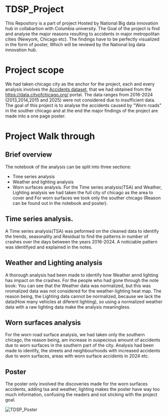# TDSP_Project

This Repository is a part of project Hosted by National Big data innovation hub in collabartion with Columbia university. The Goal of the project is find and analyse the major reasons resulting to accidents in major metropolitan cities (Newyork, Chicago etc). The findings have to be perfectly visualized in the form of poster, Which will be reviewd by the National big data innovation hub.

# Project scope

We had taken chicago city as the anchor for the project, each and every analysis involves the [Accidents dataset](https://drive.google.com/file/d/1CVEgeY5URCClgMMtbOYNSj4na9LNVZHL/view?usp=sharing), that we had obtained from the https://data.cityofchicago.org/ portal. The data ranges from 2016-2024 (2013,2014,2015 and 2025) were not considered due to insufficient data. The goal of this project is to analyse the accidents caused by "Worn roads" in the souther chicago and at the end the major findings of the project are made into a one page poster.

# Project Walk through

## Brief overview

The notebook of the analysis can be split into three sections:
* Time series analysis
* Weather and lighting analysis
* Worn surfaces analysis.
For the Time series analysis(TSA) and Weather, Lighting analysis we had taken the full city of chicago as the area to cover and For worn surfaces we took only the souther chicago (Reason can be found out in the notebook and poster).

## Time series analysis.

A Time series analysis(TSA) was peformed on the cleaned data to identify the trends, seasonality and Residual to find the patterns in number of crashes over the days between the years 2016-2024. A noticiable pattern was identifyed and explained in the notes.

## Weather and Lighting analysis

A thorough analysis had been made to identify how Weather annd lighting has impact on the crashes. 
For the people who had gone through the note book:
You can see that the Weather data was normalized, but this was nromalized data was not considered for the weather-lighting heat map. The reason being, the Lighting data cannot be normalized, because we lack the data(How many vehicles at diferent lighting), so using a normalized weather data with a raw lighting data make the analysis meaningless.


## Worn surfaces analysis

For the worn road surface analysis, we had taken only the southern chicago, the reason being, am increase in suspecious amount of accidents due to worn surfaces in the southern part of the city.
Analysis had been made to identify, the streets and neighbourhoods with increased accidents due to worn surfaces, areas with worn surface accidents in 2024 etc.

## Poster

The poster only involved the discoveries made for the worn surfaces accidents, adding tsa and weather, lighting makes the poster have way too much information, confusing the readers and not sticking with the project goal.

![TDSP_Poster](https://github.com/user-attachments/assets/c4c364b5-d11f-403a-9675-0193cd1cd5b0)

